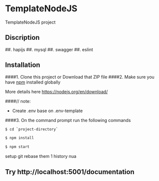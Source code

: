 # TemplateNodeJS

TemplateNodeJS project

## Discription

##. hapijs
##. mysql
##. swagger
##. eslint

## Installation

####1. Clone this project or Download that ZIP file
####2. Make sure you have [npm](https://www.npmjs.org/) installed globally

More details here
https://nodejs.org/en/download/

####// note:

- Create .env base on .env-template

####3. On the command prompt run the following commands

```sh
$ cd `project-directory`
```

```sh
$ npm install
```

```sh
$ npm start
```

setup git rebase
them 1 history nua

## Try http://localhost:5001/documentation
